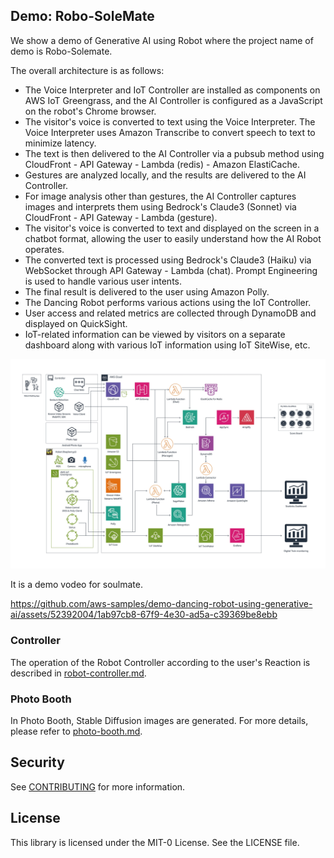 ## Demo: Robo-SoleMate

We show a demo of Generative AI using Robot where the project name of demo is Robo-Solemate.

The overall architecture is as follows:

- The Voice Interpreter and IoT Controller are installed as components on AWS IoT Greengrass, and the AI Controller is configured as a JavaScript on the robot's Chrome browser.
- The visitor's voice is converted to text using the Voice Interpreter. The Voice Interpreter uses Amazon Transcribe to convert speech to text to minimize latency.
- The text is then delivered to the AI Controller via a pubsub method using CloudFront - API Gateway - Lambda (redis) - Amazon ElastiCache.
- Gestures are analyzed locally, and the results are delivered to the AI Controller.
- For image analysis other than gestures, the AI Controller captures images and interprets them using Bedrock's Claude3 (Sonnet) via CloudFront - API Gateway - Lambda (gesture).
- The visitor's voice is converted to text and displayed on the screen in a chatbot format, allowing the user to easily understand how the AI Robot operates.
- The converted text is processed using Bedrock's Claude3 (Haiku) via WebSocket through API Gateway - Lambda (chat). Prompt Engineering is used to handle various user intents.
- The final result is delivered to the user using Amazon Polly.
- The Dancing Robot performs various actions using the IoT Controller.
- User access and related metrics are collected through DynamoDB and displayed on QuickSight.
- IoT-related information can be viewed by visitors on a separate dashboard along with various IoT information using IoT SiteWise, etc.

  
![image](./pictures/main-architecture.jpg)

It is a demo vodeo for soulmate.

https://github.com/aws-samples/demo-dancing-robot-using-generative-ai/assets/52392004/1ab97cb8-67f9-4e30-ad5a-c39369be8ebb





### Controller

The operation of the Robot Controller according to the user's Reaction is described in [robot-controller.md](./robot-controller.md). 

### Photo Booth

In Photo Booth, Stable Diffusion images are generated. For more details, please refer to [photo-booth.md](./photo-booth.md). 




## Security

See [CONTRIBUTING](CONTRIBUTING.md#security-issue-notifications) for more information.

## License

This library is licensed under the MIT-0 License. See the LICENSE file.

